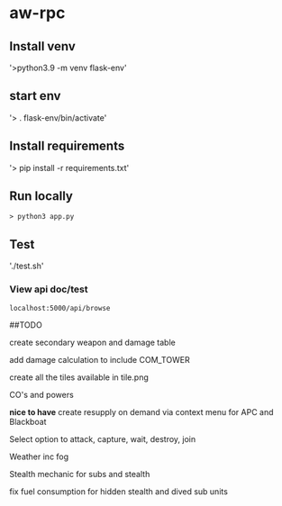 # aw-rpc

## Install venv

'>python3.9 -m venv flask-env'

## start env

'> . flask-env/bin/activate'

## Install requirements

'> pip install -r requirements.txt'

## Run locally

`> python3 app.py`

## Test

'./test.sh'


### View api doc/test

`localhost:5000/api/browse`


##TODO

create secondary weapon and damage table

add damage calculation to include COM_TOWER

create all the tiles available in tile.png

CO's and powers

**nice to have**
create resupply on demand via context menu for APC and Blackboat

Select option to attack, capture, wait, destroy, join

Weather inc fog

Stealth mechanic for subs and stealth

fix fuel consumption for hidden stealth and dived sub units
